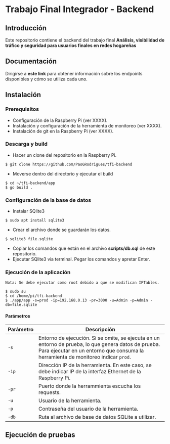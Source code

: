 # Trabajo Final Integrador - Backend

## Introducción
Este repositorio contiene el backend del trabajo final **Análisis, visibilidad de tráfico y seguridad para usuarios finales en redes hogareñas**

## Documentación
Dirigirse a **este link** para obtener información sobre los endpoints disponibles y cómo se utiliza cada uno.

## Instalación
### Prerequisitos
* Configuración de la Raspberry Pi (ver XXXX).
* Instalación y configuración de la herramienta de monitoreo (ver XXXX).
* Instalación de git en la Raspberry Pi (ver XXXX).

### Descarga y build
* Hacer un clone del repositorio en la Raspberry Pi.
``` 
$ git clone https://github.com/PaoGRodrigues/tfi-backend
```
* Moverse dentro del directorio y ejecutar el build
``` 
$ cd ~/tfi-backend/app
$ go build .
```

### Configuración de la base de datos
* Instalar SQlite3
``` 
$ sudo apt install sqlite3
```
* Crear el archivo donde se guardarán los datos.
``` 
$ sqlite3 file.sqlite
```
* Copiar los comandos que están en el archivo **scripts/db.sql** de este repositorio.
* Ejecutar SQlite3 vía terminal. Pegar los comandos y apretar Enter.

### Ejecución de la aplicación
`Nota: Se debe ejecutar como root debido a que se modifican IPTables.`
```
$ sudo su
$ cd /home/pi/tfi-backend
$ ./app/app -s=prod -ip=192.168.0.13 -pr=3000 -u=Admin -p=Admin -db=file.sqlite
```

#### Parámetros
| Parámetro | Descripción |
|----------|-------------|
| `-s`     | Entorno de ejecución. Si se omite, se ejecuta en un entorno de prueba, lo que genera datos de prueba. Para ejecutar en un entorno que consuma la herramienta de monitoreo indicar `prod`. |
| `-ip`    | Dirección IP de la herramienta. En este caso, se debe indicar IP de la interfaz Ethernet de la Raspberry Pi. |
| `-pr`    | Puerto donde la herrammienta escucha los requests. |
| `-u`     | Usuario de la herramienta. |
| `-p`     | Contraseña del usuario de la herramienta. |
| `-db`    | Ruta al archivo de base de datos SQLite a utilizar. |

## Ejecución de pruebas
